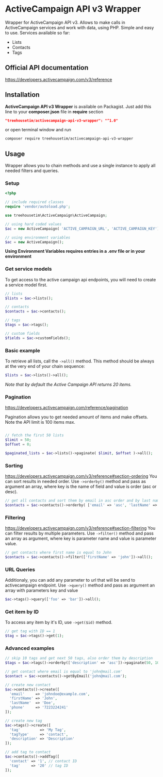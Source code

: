 # ActiveCampaign API v3 Wrapper


Wrapper for ActiveCampaign API v3.
Allows to make calls in ActiveCampaign services and work with data, using PHP. Simple and easy to use.
Services available so far:
- Lists
- Contacts
- Tags

## Official API documentation

https://developers.activecampaign.com/v3/reference

## Installation

**ActiveCampaign API v3 Wrapper** is available on Packagist. Just add this line to your **composer.json** file in **require** section

```json
"treehousetim/activecampaign-api-v3-wrapper": "^1.0"
```

or open terminal window and run

```bash
composer require treehousetim/activecampaign-api-v3-wrapper
```

## Usage

Wrapper allows you to chain methods and use a single instance to apply all needed filters and queries.

### Setup

```php
<?php

// include required classes
require 'vendor/autoload.php';

use treehousetim\ActiveCampaign\ActiveCampaign;

// using hard coded values
$ac = new ActiveCampaign( 'ACTIVE_CAMPAIGN_URL', 'ACTIVE_CAMPAIGN_KEY');

// using environment variables
$ac = new ActiveCampaign();
```

**Using Environment Variables requires entries in a .env file or in your environment**

### Get service models

To get access to the active campaign api endpoints, you will need to create a service model first.

```php
// lists
$lists = $ac->lists();

// contacts
$contacts = $ac->contacts();

// tags
$tags = $ac->tags();

// custom fields
$fields = $ac->customFields();

```

### Basic example

To retrieve all lists, call the `->all()` method. This method should be always at the very end of your chain sequence:

```php
$lists = $ac->lists()->all();
```
_Note that by default the Active Campaign API returns 20 items._

### Pagination

https://developers.activecampaign.com/reference/pagination

Pagination allows you to get needed amount of items and make offsets.
Note the API limit is 100 items max.


```php

// fetch the first 50 lists
$limit = 50;
$offset = 0;

$paginated_lists = $ac->lists()->paginate( $limit, $offset )->all();
```

### Sorting

https://developers.activecampaign.com/v3/reference#section-ordering
You can sort results in needed order. Use `->orderby()` method and pass as argument an array, where key is the name of field and value is order (asc or desc).
 
```php
// get all contacts and sort them by email in asc order and by last name in desc order
$contacts = $ac->contacts()->orderby( ['email' => 'asc', 'lastName' => 'desc'] )->all();
```

### Filtering

https://developers.activecampaign.com/v3/reference#section-filtering
You can filter results by multiple parameters. Use `->filter()` method and pass an array as argument, where key is parameter name and value is parameter value.

```php
// get contacts where first name is equal to John
$contacts = $ac->contacts()->filter(['firstName' => 'john'])->all();
```

### URL Queries

Additionaly, you can add any parameter to url that will be send to activecampaign endpoint. Use `->query()` method and pass as argument an array with parameters key and value

```php
$ac->tags()->query(['foo' => 'bar'])->all();
```

### Get item by ID

To access any item by it's ID, use `->get($id)` method.

```php
// get tag with ID == 1
$tag = $ac->tags()->get(1);
```

### Advanced examples

```php
// skip 10 tags and get next 50 tags, also order them by description
$tags = $ac->tags()->orderby(['description' => 'asc'])->paginate(50, 10)->all();

// get contact where email is equal to 'john@mail.com'
$contact = $ac->contacts()->getByEmail('john@mail.com');

// create new contact
$ac->contacts()->create([
  'email'     => 'johndoe@example.com',
  'firstName' => 'John',
  'lastName'  => 'Doe',
  'phone'     => '7223224241'
]);

// create new tag
$ac->tags()->create([
  'tag'         => 'My Tag',
  'tagType'     => 'contact',
  'description' => 'Description'
]);

// add tag to contact
$ac->contacts()->addTag([
  'contact' => '1', // contact ID
  'tag'     => '20' // tag ID
]);


```


